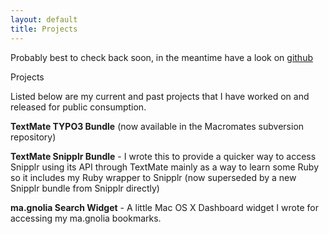 ```yaml
---
layout: default
title: Projects
---
```

Probably best to check back soon, in the meantime have a look on [github](http://github.com/andyh)

Projects

Listed below are my current and past projects that I have worked on and released for public consumption.

<strong>TextMate TYPO3 Bundle</strong> (now available in the Macromates subversion repository)

<strong>TextMate Snipplr Bundle</strong> - I wrote this to provide a quicker way to access Snipplr using its API through TextMate mainly as a way to learn some Ruby so it includes my Ruby wrapper to Snipplr (now superseded by a new Snipplr bundle from Snipplr directly)

<strong>ma.gnolia Search Widget</strong> - A little Mac OS X Dashboard widget I wrote for accessing my ma.gnolia bookmarks.
